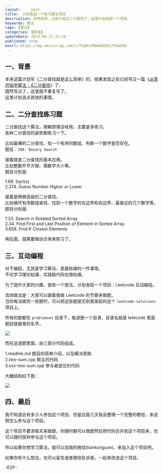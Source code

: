 ```yaml
---   
layout:     post  
title:  计划发起一个练习算法项目  
description: 突然发现，之前介绍过二分查找了，这里计划发起一个项目。    
keywords: 算法  
tags: [算法]    
categories: [算法]  
updateData: 2019-04-27 23:24   
published: true 
wxurl: https://mp.weixin.qq.com/s/ThqNvzMQAmOI69j7t4mG8Q  
---  
```



## 一、背景  


本来这篇计划写《二分查找就是这么简单》的，结果发现之前已经写过一篇《[从零开始学算法：4二分查找](https://mp.weixin.qq.com/s/UQ7wU7qHd-YI4P4iCYAa3g)》了。  
既然写过了，这里就不重复写了。  
这里计划说点其他的事情。  


## 二、二分查找练习题  


二分查找这个算法，理解原理没啥用，主要是多练习。  
各种二分查找的姿势都练习一下。  


比如最裸的二分查找，给一个有序的数组，判断一个数字是否存在。  
题目：`704. Binary Search`  


接着就是二分查找的基本应用。  
比如整数开平方根、猜数字大小等。  
题目分别是:  


1.69. Sqrt(x)  
2.374. Guess Number Higher or Lower    


接着是稍微高级的二分查找。  
比如循环有序数组查找、找到一个数字的左边界和右边界、最接近的几个数字等。  
题目分别是:  


1.33. Search in Rotated Sorted Array  
2.34. Find First and Last Position of Element in Sorted Array  
3.658. Find K Closest Elements  


再后面，就需要做综合体来练习了。  


## 三、互动编程  


对于编程，尤其是学习算法，是最枯燥的一件事情。  
不仅学习理论枯燥，实践敲代码也很枯燥。  


为了提升大家的兴趣，我有一个想法，计划发起一个项目：Leetcode 互动编程。  


具体做法是：大家可以跟着我做 Leetcode 的节奏来做题。  
当你每当做完一些题时，可以把这些题提交到我发起的这个 `leetcode-solutions` 项目上。


所有的题都在 `problemset` 目录下，每道题一个目录，目录名就是 leetcode 里面题目链接里的名字。  


![](http://res2019.tiankonguse.com/images/2019/04/27/binary-search-so-easy-001.png)  


而在这道题里面，由三部分代码组成。  

1.readme.md 题目的简单介绍，以及解决思路  
2.two-sum.cpp 群主的代码  
3.xxx-two-sum.cpp 参与者提交的代码  


大概结构如下图：  


![](http://res2019.tiankonguse.com/images/2019/04/27/binary-search-so-easy-002.png)  



## 四、最后  


我不知道会有多少人参加这个项目，但是后面几天我会整理一个完整的教程，来说明怎么参与这个项目。  


这个项目不要求每天来做题，你随时都可以做题然后把代码合并到这个项目来，也可以随时放弃参与这个项目。  


所以如果你想学习算法，就可以加我的微信(tiankonguse)，来加入这个项目吧。  


如果你有什么想法，也可以留言或者微信告诉我，一起来改进这个项目。  


-EOF-  


